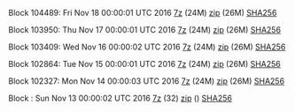 Block 104489: Fri Nov 18 00:00:01 UTC 2016 [7z](https://transfer.sh/tHGm8/bootstrap.dat.20161118.7z) (24M) [zip](https://transfer.sh/fygRr/bootstrap.dat.20161118.zip) (26M) [SHA256](https://transfer.sh/97RYx/sha256.txt)

Block 103950: Thu Nov 17 00:00:01 UTC 2016 [7z](https://transfer.sh/15PYdE/bootstrap.dat.20161117.7z) (24M) [zip](https://transfer.sh/13594k/bootstrap.dat.20161117.zip) (26M) [SHA256](https://transfer.sh/W2I0f/sha256.txt)

Block 103409: Wed Nov 16 00:00:02 UTC 2016 [7z](https://transfer.sh/U7CmY/bootstrap.dat.20161116.7z) (24M) [zip](https://transfer.sh/fohAZ/bootstrap.dat.20161116.zip) (26M) [SHA256](https://transfer.sh/trhcP/sha256.txt)

Block 102864: Tue Nov 15 00:00:01 UTC 2016 [7z](https://transfer.sh/2YKtp/bootstrap.dat.20161115.7z) (24M) [zip](https://transfer.sh/100Hug/bootstrap.dat.20161115.zip) (26M) [SHA256](https://transfer.sh/r2Hf7/sha256.txt)

Block 102327: Mon Nov 14 00:00:03 UTC 2016 [7z](https://transfer.sh/DUxLm/bootstrap.dat.20161114.7z) (24M) [zip](https://transfer.sh/yT7il/bootstrap.dat.20161114.zip) (26M) [SHA256](https://transfer.sh/ZHVvL/sha256.txt)

Block : Sun Nov 13 00:00:02 UTC 2016 [7z](https://transfer.sh/93aZ1/bootstrap.dat.20161113.7z) (32) [zip]() () [SHA256](https://transfer.sh/hBgIh/sha256.txt)
